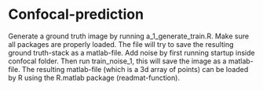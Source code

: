 # Confocal-prediction
Generate a ground truth image by running a_1_generate_train.R. Make sure all packages are properly loaded. The file will try to save the resulting ground truth-stack as a matlab-file. Add noise by first running startup inside confocal folder. Then run  train_noise_1, this will save the image as a matlab-file. The resulting matlab-file (which is a 3d array of points) can be loaded by R using the R.matlab package (readmat-function).


